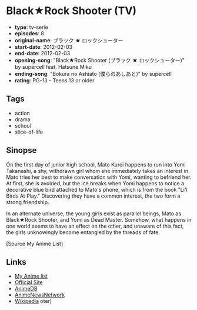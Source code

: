 # Black★Rock Shooter (TV)

-   **type**: tv-serie
-   **episodes**: 8
-   **original-name**: ブラック ★ ロックシューター
-   **start-date**: 2012-02-03
-   **end-date**: 2012-02-03
-   **opening-song**: "Black★Rock Shooter (ブラック ★ ロックシューター)" by supercell feat. Hatsune Miku
-   **ending-song**: "Bokura no Ashiato (僕らのあしあと)" by supercell
-   **rating**: PG-13 - Teens 13 or older

## Tags

-   action
-   drama
-   school
-   slice-of-life

## Sinopse

On the first day of junior high school, Mato Kuroi happens to run into Yomi Takanashi, a shy, withdrawn girl whom she immediately takes an interest in. Mato tries her best to make conversation with Yomi, wanting to befriend her. At first, she is avoided, but the ice breaks when Yomi happens to notice a decorative blue bird attached to Mato's phone, which is from the book "Li'l Birds At Play." Discovering they have a common interest, the two form a strong friendship.

In an alternate universe, the young girls exist as parallel beings, Mato as Black★Rock Shooter, and Yomi as Dead Master. Somehow, what happens in one world seems to have an effect on the other, and unaware of this fact, the girls unknowingly become entangled by the threads of fate.

[Source My Anime List]

## Links

-   [My Anime list](https://myanimelist.net/anime/11285/Black★Rock_Shooter_TV)
-   [Official Site](http://www.noitamina-brs.jp/)
-   [AnimeDB](http://anidb.info/perl-bin/animedb.pl?show=anime&aid=8584)
-   [AnimeNewsNetwork](http://www.animenewsnetwork.com/encyclopedia/anime.php?id=13310)
-   [Wikipedia](http://en.wikipedia.org/wiki/Black_Rock_Shooter)
    oter)
